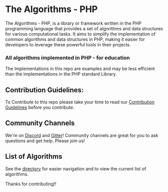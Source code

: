 # The Algorithms - PHP

The Algorithms - PHP, is a library or framework written in the PHP programming language that provides a set of algorithms and data structures for various computational tasks. It aims to simplify the implementation of common algorithms and data structures in PHP, making it easier for developers to leverage these powerful tools in their projects.

### All algorithms implemented in PHP - for education

The Implementations in this repo are examples and may be less efficient than the implementations in the PHP standard Library.


## Contribution Guidelines:

To Contribute to this repo please take your time to read our
[Contribution Guidelines](CONTRIBUTING.md) before you contribute.

## Community Channels

We're on [Discord](https://discord.gg/c7MnfGFGa6) and [Gitter](https://gitter.im/TheAlgorithms)! Community channels are great for you to ask questions and get help. Please join us!

## List of Algorithms

See the [directory](DIRECTORY.md) for easier navigation and to view the current list of algorithms.

Thanks for contributing!!
